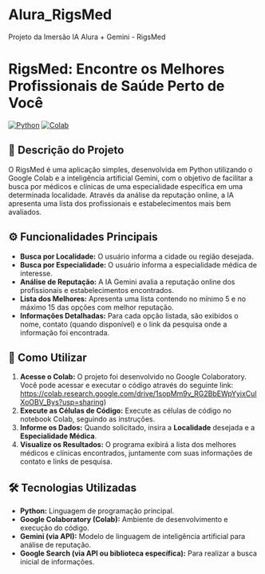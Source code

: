 # Alura_RigsMed
Projeto da Imersão IA Alura + Gemini - RigsMed
# RigsMed: Encontre os Melhores Profissionais de Saúde Perto de Você

[![Python](https://img.shields.io/badge/Python-3776AB?style=for-the-badge&logo=python&logoColor=white)](https://www.python.org/)
[![Colab](https://colab.research.google.com/img/colab_favicon.ico)](https://colab.research.google.com/)

## 🌟 Descrição do Projeto

O RigsMed é uma aplicação simples, desenvolvida em Python utilizando o Google Colab e a inteligência artificial Gemini, com o objetivo de facilitar a busca por médicos e clínicas de uma especialidade específica em uma determinada localidade. Através da análise da reputação online, a IA apresenta uma lista dos profissionais e estabelecimentos mais bem avaliados.

## ⚙️ Funcionalidades Principais

* **Busca por Localidade:** O usuário informa a cidade ou região desejada.
* **Busca por Especialidade:** O usuário informa a especialidade médica de interesse.
* **Análise de Reputação:** A IA Gemini avalia a reputação online dos profissionais e estabelecimentos encontrados.
* **Lista dos Melhores:** Apresenta uma lista contendo no mínimo 5 e no máximo 15 das opções com melhor reputação.
* **Informações Detalhadas:** Para cada opção listada, são exibidos o nome, contato (quando disponível) e o link da pesquisa onde a informação foi encontrada.

## 🚀 Como Utilizar

1.  **Acesse o Colab:** O projeto foi desenvolvido no Google Colaboratory. Você pode acessar e executar o código através do seguinte link:
    https://colab.research.google.com/drive/1sopMm9v_RG2BbEWpYyixCulXoOBV_Bys?usp=sharing)
2.  **Execute as Células de Código:** Execute as células de código no notebook Colab, seguindo as instruções.
3.  **Informe os Dados:** Quando solicitado, insira a **Localidade** desejada e a **Especialidade Médica**.
4.  **Visualize os Resultados:** O programa exibirá a lista dos melhores médicos e clínicas encontrados, juntamente com suas informações de contato e links de pesquisa.

## 🛠️ Tecnologias Utilizadas

* **Python:** Linguagem de programação principal.
* **Google Colaboratory (Colab):** Ambiente de desenvolvimento e execução do código.
* **Gemini (via API):** Modelo de linguagem de inteligência artificial para análise de reputação.
* **Google Search (via API ou biblioteca específica):** Para realizar a busca inicial de informações.
